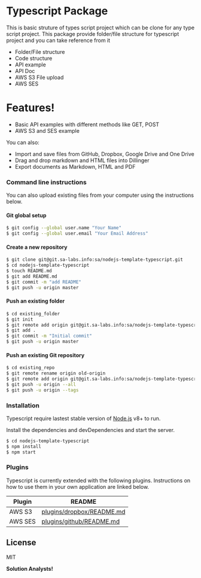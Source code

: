 # Typescript Package

This is basic struture of types script project which can be clone for any type script project. This package provide folder/file structure for typescript project and you can take reference from it

  - Folder/File structure
  - Code structure
  - API example
  - API Doc
  - AWS S3 File upload
  - AWS SES

# Features!

  - Basic API examples with different methods like GET, POST
  - AWS S3 and SES example

You can also:
  - Import and save files from GitHub, Dropbox, Google Drive and One Drive
  - Drag and drop markdown and HTML files into Dillinger
  - Export documents as Markdown, HTML and PDF

### Command line instructions

You can also upload existing files from your computer using the instructions below.

#### Git global setup

```sh
$ git config --global user.name "Your Name"
$ git config --global user.email "Your Email Address"
```

#### Create a new repository

```sh
$ git clone git@git.sa-labs.info:sa/nodejs-template-typescript.git
$ cd nodejs-template-typescript
$ touch README.md
$ git add README.md
$ git commit -m "add README"
$ git push -u origin master
```
#### Push an existing folder
```sh
$ cd existing_folder
$ git init
$ git remote add origin git@git.sa-labs.info:sa/nodejs-template-typescript.git
$ git add .
$ git commit -m "Initial commit"
$ git push -u origin master
```

#### Push an existing Git repository
```sh
$ cd existing_repo
$ git remote rename origin old-origin
$ git remote add origin git@git.sa-labs.info:sa/nodejs-template-typescript.git
$ git push -u origin --all
$ git push -u origin --tags
```

### Installation

Typescript require lastest stable version of [Node.js](https://nodejs.org/) v8+ to run.

Install the dependencies and devDependencies and start the server.

```sh
$ cd nodejs-template-typescript
$ npm install
$ npm start
```

### Plugins

Typescript is currently extended with the following plugins. Instructions on how to use them in your own application are linked below.

| Plugin | README |
| ------ | ------ |
| AWS S3 | [plugins/dropbox/README.md][AWS-S3] |
| AWS SES | [plugins/github/README.md][AWS-SES] |


License
----

MIT


**Solution Analysts!**

   [node.js]: <http://nodejs.org>
   [AWS-S3]: <https://docs.aws.amazon.com/sdk-for-javascript/v2/developer-guide/s3-node-examples.html>
   [AWS-SES]: <https://docs.aws.amazon.com/sdk-for-javascript/v2/developer-guide/ses-examples-sending-email.html>
   >
   
